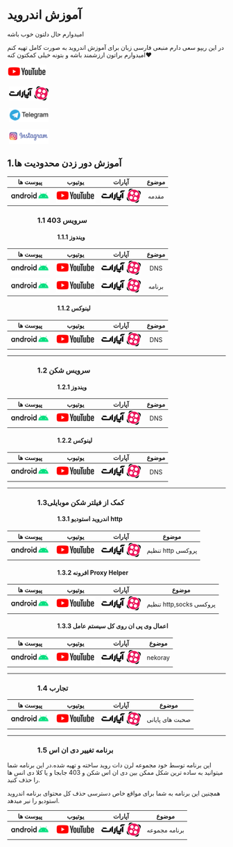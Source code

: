 
# آموزش اندروید
امیدوارم حال دلتون خوب باشه


در این ریپو سعی دارم منبعی فارسی زبان برای آموزش اندروید به صورت کامل تهیه کنم امیدوارم براتون ارزشمند باشه و بتونه خیلی کمکتون کنه❤️


‏[![logo_youtube](./res/drawable/logo_youtube.png)](https://youtube.com/@learndotroid)

‏ [![logo](./res/drawable/logo.png)](https://www.aparat.com/LearnDotRoid)

‏ [![logo_telegram](./res/drawable/logo_telegram.png)](https://t.me/LearnDotRoidTel)

‏ [![logo_insta](./res/drawable/logo_insta.png)](https://www.instagram.com/LearnDotRoid/)



## 1.آموزش دور زدن محدودیت ها
| پیوست ها                                | یوتیوب                                 | آپارات                                  | موضوع                               |
|:----:|:------:|:----:|:----:|
[![logo_Android](./res/drawable/logo_Android.png)](https://developer.android.com/)|[![logo_youtube](./res/drawable/logo_youtube.png)](https://www.youtube.com/watch?v=lMDABH8kumM)|[![logo](./res/drawable/logo.png)](https://www.aparat.com/v/rYPsk)|مقدمه|
### &emsp;&emsp;&emsp;&emsp; 1.1 سرویس 403
#### &emsp;&emsp;&emsp;&emsp;&emsp;&emsp;&emsp;&emsp; 1.1.1 ویندوز
| پیوست ها                                | یوتیوب                                 | آپارات                                  | موضوع                               |
|:----:|:------:|:----:|:----:|
[![logo_Android](./res/drawable/logo_Android.png)](https://403.online/download)|[![logo_youtube](./res/drawable/logo_youtube.png)](https://www.youtube.com/watch?v=bEBCFmBc0_k)|[![logo](./res/drawable/logo.png)](https://www.aparat.com/v/8SHRv)|DNS|
[![logo_Android](./res/drawable/logo_Android.png)](https://403.online/download)|[![logo_youtube](./res/drawable/logo_youtube.png)](https://www.youtube.com/watch?v=sF-zORcwz50)|[![logo](./res/drawable/logo.png)](https://www.aparat.com/v/ZNJUB)|برنامه|

#### &emsp;&emsp;&emsp;&emsp;&emsp;&emsp;&emsp;&emsp; 1.1.2 لینوکس
| پیوست ها                                | یوتیوب                                 | آپارات                                  | موضوع                               |
|:----:|:------:|:----:|:----:|
[![logo_Android](./res/drawable/logo_Android.png)](https://403.online/download)|[![logo_youtube](./res/drawable/logo_youtube.png)](https://www.youtube.com/watch?v=UnLU2n2whhc)|[![logo](./res/drawable/logo.png)](https://www.aparat.com/v/KuicZ)|DNS|

---

### &emsp;&emsp;&emsp;&emsp; 1.2 سرویس شکن
#### &emsp;&emsp;&emsp;&emsp;&emsp;&emsp;&emsp;&emsp; 1.2.1 ویندوز
| پیوست ها                                | یوتیوب                                 | آپارات                                  | موضوع                               |
|:----:|:------:|:----:|:----:|
[![logo_Android](./res/drawable/logo_Android.png)](https://shecan.ir/)|[![logo_youtube](./res/drawable/logo_youtube.png)](https://www.youtube.com/watch?v=dJERr9MW1Gk)|[![logo](./res/drawable/logo.png)](https://www.aparat.com/v/B7nds)|DNS|

#### &emsp;&emsp;&emsp;&emsp;&emsp;&emsp;&emsp;&emsp; 1.2.2 لینوکس
| پیوست ها                                | یوتیوب                                 | آپارات                                  | موضوع                               |
|:----:|:------:|:----:|:----:|
[![logo_Android](./res/drawable/logo_Android.png)](https://shecan.ir/)|[![logo_youtube](./res/drawable/logo_youtube.png)](https://www.youtube.com/watch?v=eh4-cvFBzcE)|[![logo](./res/drawable/logo.png)](https://www.aparat.com/v/faZVh)|DNS|

---

### &emsp;&emsp;&emsp;&emsp; 1.3کمک از فیلتر شکن موبایلی
#### &emsp;&emsp;&emsp;&emsp;&emsp;&emsp;&emsp;&emsp; 1.3.1 اندروید استودیو http
| پیوست ها                                | یوتیوب                                 | آپارات                                  | موضوع                               |
|:----:|:------:|:----:|:----:|
[![logo_Android](./res/drawable/logo_Android.png)](https://play.google.com/store/apps/details?id=com.gorillasoftware.everyproxy&hl=en_US&pli=1)|[![logo_youtube](./res/drawable/logo_youtube.png)](https://www.youtube.com/watch?v=uikbBA8wOmI)|[![logo](./res/drawable/logo.png)](https://www.aparat.com/v/qj5xt)|تنظیم http پروکسی|

#### &emsp;&emsp;&emsp;&emsp;&emsp;&emsp;&emsp;&emsp; 1.3.2 افرونه Proxy Helper
| پیوست ها                                | یوتیوب                                 | آپارات                                  | موضوع                               |
|:----:|:------:|:----:|:----:|
[![logo_Android](./res/drawable/logo_Android.png)](https://github.com/AblRadmanesh/Android/files/12091938/default.pdf)|[![logo_youtube](./res/drawable/logo_youtube.png)](https://www.youtube.com/watch?v=qHhv9H5df3Y)|[![logo](./res/drawable/logo.png)](https://www.aparat.com/v/xqbLY)|تنظیم http,socks پروکسی|

#### &emsp;&emsp;&emsp;&emsp;&emsp;&emsp;&emsp;&emsp; 1.3.3 اعمال وی پی ان روی کل سیستم عامل
| پیوست ها                                | یوتیوب                                 | آپارات                                  | موضوع                               |
|:----:|:------:|:----:|:----:|
[![logo_Android](./res/drawable/logo_Android.png)](https://github.com/AblRadmanesh/Android/files/12104784/default.pdf)|[![logo_youtube](./res/drawable/logo_youtube.png)](https://youtu.be/r1zm4oDX_JY)|[![logo](./res/drawable/logo.png)](https://www.aparat.com/v/do9PR)|nekoray|

---
### &emsp;&emsp;&emsp;&emsp; 1.4 تجارب

| پیوست ها                                | یوتیوب                                 | آپارات                                  | موضوع                               |
|:----:|:------:|:----:|:----:|
[![logo_Android](./res/drawable/logo_Android.png)]()|[![logo_youtube](./res/drawable/logo_youtube.png)](https://www.youtube.com/watch?v=Xmpqum-z65M)|[![logo](./res/drawable/logo.png)](https://www.aparat.com/v/0RIzX)|صحبت های پایانی|

---
### &emsp;&emsp;&emsp;&emsp; 1.5 برنامه تغییر دی ان اس 
این برنامه توسط خود مجموعه لرن دات روید ساخته و تهیه شده.در این برنامه شما میتوانید به ساده ترین شکل ممکن بین دی ان اس شکن و 403 جابجا و یا کلا دی انس ها را حذف کنید.

همچنین این برنامه به شما برای مواقع خاص دسترسی حذف کل محتوای برنامه اندروید استودیو را نیر میدهد.

| پیوست ها                                | یوتیوب                                 | آپارات                                  | موضوع                               |
|:----:|:------:|:----:|:----:|
[![logo_Android](./res/drawable/logo_Android.png)]()|[![logo_youtube](./res/drawable/logo_youtube.png)](https://www.youtube.com/watch?v=Xmpqum-z65M)|[![logo](./res/drawable/logo.png)](https://www.aparat.com/v/0RIzX)|برنامه مجموعه|
